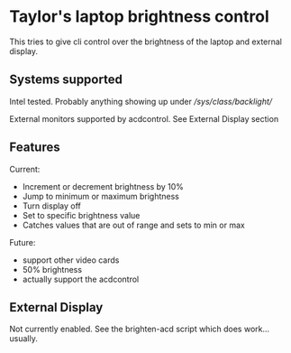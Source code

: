 # Taylor's laptop brightness control

This tries to give cli control over the brightness of the laptop and external
display.

## Systems supported

Intel tested.  Probably anything showing up under */sys/class/backlight/*

External monitors supported by acdcontrol.  See External Display section

## Features

Current:
 * Increment or decrement brightness by 10%
 * Jump to minimum or maximum brightness
 * Turn display off
 * Set to specific brightness value
 * Catches values that are out of range and sets to min or max

Future:
 * support other video cards
 * 50% brightness
 * actually support the acdcontrol

## External Display

Not currently enabled.  See the brighten-acd script which does work... usually.
